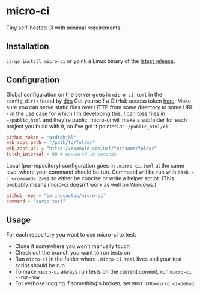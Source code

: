 # micro-ci

Tiny self-hosted CI with minimal requirements.

## Installation

`cargo install micro-ci` or yoink a Linux binary of the
[latest release](https://github.com/boringcactus/micro-ci/releases/latest).

## Configuration

Global configuration on the server goes in `micro-ci.toml` in the `config_dir()` found by
[dirs](https://github.com/soc/dirs-rs/blob/d1c9b298df17b7d6ad4c5bc1f42b59888113d182/README.md#example)
Get yourself a GitHub access token [here](https://github.com/settings/tokens). Make sure you
can serve static files over HTTP from some directory to some URL - in the use case for which
I'm developing this, I can toss files in `~/public_html` and they're public. micro-ci will
make a subfolder for each project you build with it, so I've got it pointed at
`~/public_html/ci`.

```toml
github_token = "asdfghjkl"
web_root_path = "/path/to/folder"
web_root_url = "https://example.com/url/for/same/folder"
fetch_interval = 60 # measured in seconds
```

Local (per-repository) configuration goes in `.micro-ci.toml` at the same level where your
command should be run. Command will be run with `bash -c <command> 2>&1` so either be concise
or write a helper script. (This probably means micro-ci doesn't work as well on Windows.)

```toml
github_repo = "boringcactus/micro-ci"
command = "cargo test"
```

## Usage

For each repository you want to use micro-ci to test:
- Clone it somewhere you won't manually touch
- Check out the branch you want to run tests on
- Run `micro-ci` in the folder where `.micro-ci.toml` lives and your test script should be run
- To make `micro-ci` always run tests on the current commit, run `micro-ci --run-now`
- For verbose logging if something's broken, set `RUST_LOG=micro_ci=debug`
